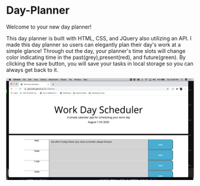 # Day-Planner

Welcome to your new day planner!  

This day planner is built with HTML, CSS, and JQuery also utilizing an API.  I made this day planner so users can elegantly plan their day's work at a simple glance! Through out the day, your planner's time slots will change color indicating time in the past(grey),present(red), and future(green). By clicking the save button, you will save your tasks in local storage so you can always get back to it.

![screenshot](day-planner.png)

